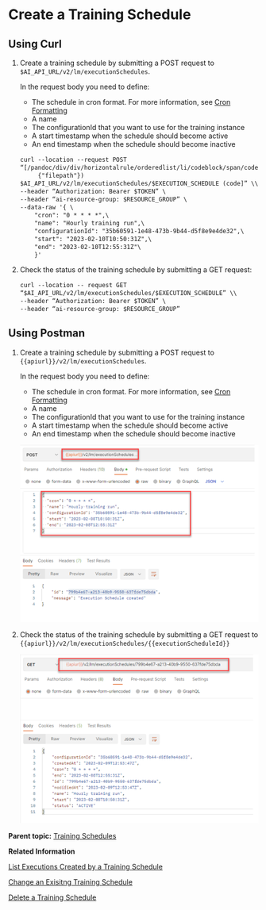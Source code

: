 <!-- loiobd409a9eabe14e2f87406f2d3b1ed772 -->

# Create a Training Schedule



<a name="loiobd409a9eabe14e2f87406f2d3b1ed772__section_rry_jtl_lwb"/>

## Using Curl

1.  Create a training schedule by submitting a POST request to `$AI_API_URL/v2/lm/executionSchedules`.

    In the request body you need to define:

    -   The schedule in cron format. For more information, see [Cron Formatting](https://pubs.opengroup.org/onlinepubs/9699919799/utilities/crontab.html) 
    -   A name
    -   The configurationId that you want to use for the training instance
    -   A start timestamp when the schedule should become active
    -   An end timestamp when the schedule should become inactive

    ```
    curl --location --request POST “[/pandoc/div/div/horizontalrule/orderedlist/li/codeblock/span/code
         {"filepath"}) $AI_API_URL/v2/lm/executionSchedules/$EXECUTION_SCHEDULE (code]” \\
    --header “Authorization: Bearer $TOKEN” \
    --header “ai-resource-group: $RESOURCE_GROUP” \
    --data-raw '{ \
    	"cron": "0 * * * *",\
    	"name": "Hourly training run",\
    	"configurationId": "35b60591-1e48-473b-9b44-d5f8e9e4de32",\
    	"start": "2023-02-10T10:50:31Z",\
    	"end": "2023-02-10T12:55:31Z"\
    	}'
    ```

2.  Check the status of the training schedule by submitting a GET request:

    ```
    curl --location -- request GET “$AI_API_URL/v2/lm/executionSchedules/$EXECUTION_SCHEDULE” \\
    --header “Authorization: Bearer $TOKEN” \
    --header “ai-resource-group: $RESOURCE_GROUP”
    ```




<a name="loiobd409a9eabe14e2f87406f2d3b1ed772__section_y5h_3tl_lwb"/>

## Using Postman

1.  Create a training schedule by submitting a POST request to `{{apiurl}}/v2/lm/executionSchedules`.

    In the request body you need to define:

    -   The schedule in cron format. For more information, see [Cron Formatting](https://pubs.opengroup.org/onlinepubs/9699919799/utilities/crontab.html) 
    -   A name
    -   The configurationId that you want to use for the training instance
    -   A start timestamp when the schedule should become active
    -   An end timestamp when the schedule should become inactive

    ![](images/create_8935cd8.png)

2.  Check the status of the training schedule by submitting a GET request to `{{apiurl}}/v2/lm/executionSchedules/{{executionScheduleId}}`

    ![](images/createout_11bc47c.png)


**Parent topic:** [Training Schedules](training-schedules-2b702f8.md "")

**Related Information**  


[List Executions Created by a Training Schedule](list-executions-created-by-a-training-schedule-2c1ecfb.md "")

[Change an Exisitng Training Schedule](change-an-exisitng-training-schedule-18caf4b.md "")

[Delete a Training Schedule](delete-a-training-schedule-9dc25e1.md "")

